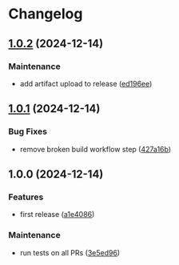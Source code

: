 # Changelog

## [1.0.2](https://github.com/Clasyc/notidock/compare/v1.0.1...v1.0.2) (2024-12-14)


### Maintenance

* add artifact upload to release ([ed196ee](https://github.com/Clasyc/notidock/commit/ed196ee877a3994a1f074c78c1a6cd1c6c3e156f))

## [1.0.1](https://github.com/Clasyc/notidock/compare/v1.0.0...v1.0.1) (2024-12-14)


### Bug Fixes

* remove broken build workflow step ([427a16b](https://github.com/Clasyc/notidock/commit/427a16be3c26b884ec269008d0e0aded232f24c6))

## 1.0.0 (2024-12-14)


### Features

* first release ([a1e4086](https://github.com/Clasyc/notidock/commit/a1e4086f58c89fc4a9f80020910e5ea28de56e75))


### Maintenance

* run tests on all PRs ([3e5ed96](https://github.com/Clasyc/notidock/commit/3e5ed96304f13232460c9fe12ce5c2e85201a2ee))
